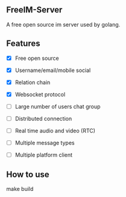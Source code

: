 ## FreeIM-Server

A free open source im server used by golang.

## Features

- [x] Free open source
- [x] Username/email/mobile social

- [x] Relation chain
- [x] Websocket protocol
- [ ] Large number of users chat group

- [ ] Distributed connection
- [ ] Real time audio and video (RTC)
- [ ] Multiple message types
- [ ] Multiple platform client

## How to use

make build

